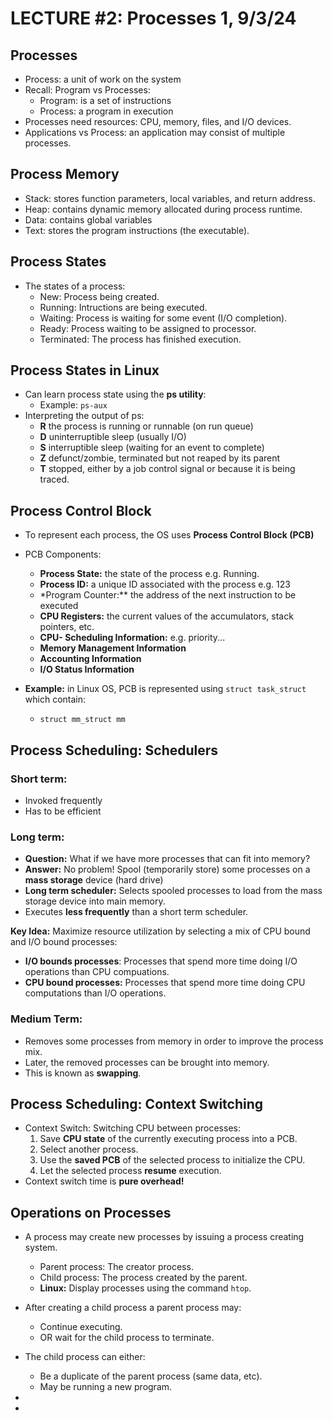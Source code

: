 # LECTURE #2: Processes 1, 9/3/24

## Processes

-   Process: a unit of work on the system
-   Recall: Program vs Processes:
    -   Program: is a set of instructions
    -   Process: a program in execution
-   Processes need resources: CPU, memory, files, and I/O devices.
-   Applications vs Process: an application may consist of multiple processes.

## Process Memory

-   Stack: stores function parameters, local variables, and return address.
-   Heap: contains dynamic memory allocated during process runtime.
-   Data: contains global variables
-   Text: stores the program instructions (the executable).

## Process States

-   The states of a process:
    -   New: Process being created.
    -   Running: Intructions are being executed.
    -   Waiting: Process is waiting for some event (I/O completion).
    -   Ready: Process waiting to be assigned to processor.
    -   Terminated: The process has finished execution.

## Process States in Linux

-   Can learn process state using the **ps utility**:
    -   Example: `ps-aux`
-   Interpreting the output of ps:
    -   **R** the process is running or runnable (on run queue)
    -   **D** uninterruptible sleep (usually I/O)
    -   **S** interruptible sleep (waiting for an event to complete)
    -   **Z** defunct/zombie, terminated but not reaped by its parent
    -   **T** stopped, either by a job control signal or because it is being traced.

## Process Control Block

-   To represent each process, the OS uses **Process Control Block (PCB)**
-   PCB Components:

    -   **Process State:** the state of the process e.g. Running.
    -   **Process ID:** a unique ID associated with the process e.g. 123
    -   \*Program Counter:\*\* the address of the next instruction to be executed
    -   **CPU Registers:** the current values of the accumulators, stack pointers, etc.
    -   **CPU- Scheduling Information:** e.g. priority...
    -   **Memory Management Information**
    -   **Accounting Information**
    -   **I/O Status Information**

-   **Example:** in Linux OS, PCB is represented using `struct task_struct` which contain:
    -   `struct mm_struct mm`

## Process Scheduling: Schedulers

### Short term:

-   Invoked frequently
-   Has to be efficient

### Long term:

-   **Question:** What if we have more processes that can fit into memory?
-   **Answer:** No problem! Spool (temporarily store) some processes on a **mass storage** device (hard drive)
-   **Long term scheduler:** Selects spooled processes to load from the mass storage device into main memory.
-   Executes **less frequently** than a short term scheduler.

**Key Idea:** Maximize resource utilization by selecting a mix of CPU bound and I/O bound processes:

-   **I/O bounds processes**: Processes that spend more time doing I/O operations than CPU compuations.
-   **CPU bound processes:** Processes that spend more time doing CPU computations than I/O operations.

### Medium Term:

-   Removes some processes from memory in order to improve the process mix.
-   Later, the removed processes can be brought into memory.
-   This is known as **swapping**.

## Process Scheduling: Context Switching

-   Context Switch: Switching CPU between processes:
    1. Save **CPU state** of the currently executing process into a PCB.
    2. Select another process.
    3. Use the **saved PCB** of the selected process to initialize the CPU.
    4. Let the selected process **resume** execution.
-   Context switch time is **pure overhead!**

## Operations on Processes

-   A process may create new processes by issuing a process creating system.

    -   Parent process: The creator process.
    -   Child process: The process created by the parent.
    -   **Linux:** Display processes using the command `htop`.

-   After creating a child process a parent process may:
    -   Continue executing.
    -   OR wait for the child process to terminate.
-   The child process can either:
    -   Be a duplicate of the parent process (same data, etc).
    -   May be running a new program.
-
-
